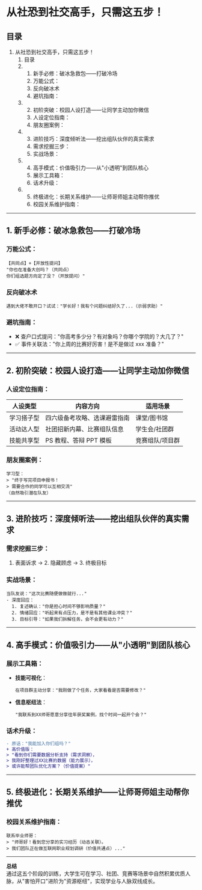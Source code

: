 # 从社恐到社交高手，只需这五步！

## 目录

1. 从社恐到社交高手，只需这五步！
   1. 目录
   2. 1. 新手必修：破冰急救包——打破冷场
      1. 万能公式：
      2. 反向破冰术
      3. 避坑指南：
   3. 2. 初阶突破：校园人设打造——让同学主动加你微信
      1. 人设定位指南：
      2. 朋友圈案例：
   4. 3. 进阶技巧：深度倾听法——挖出组队伙伴的真实需求
      1. 需求挖掘三步：
      2. 实战场景：
   5. 4. 高手模式：价值吸引力——从"小透明"到团队核心
      1. 展示工具箱：
      2. 话术升级：
   6. 5. 终极进化：长期关系维护——让师哥师姐主动帮你推优
      1. 校园关系维护指南：

---

## 1. 新手必修：破冰急救包——打破冷场

### 万能公式：

```text
【共同点】+【开放性提问】
"你也在准备大创吗？（共同点）
你们组选题方向定了没？（开放提问）"
```

### 反向破冰术

```text
遇到大佬不敢开口？试试："学长好！我有个问题纠结好久了...（示弱求助）"
```

### 避坑指南：

- ❌ 查户口式提问："你高考多少分？有对象吗？你哪个学院的？大几了？"
- ✅ 事件关联法："你上周的比赛好厉害！是不是做过 xxx 准备？"

---

## 2. 初阶突破：校园人设打造——让同学主动加你微信

### 人设定位指南：

| 人设类型   | 内容方向                     | 适用场景        |
| ---------- | ---------------------------- | --------------- |
| 学习搭子型 | 四六级备考攻略、选课避雷指南 | 课堂/图书馆     |
| 活动达人型 | 社团招新内幕、比赛组队信息   | 学生会/社团群   |
| 技能共享型 | PS 教程、答辩 PPT 模板       | 竞赛组队/项目群 |

### 朋友圈案例：

```text
学习型：
> "终于写完项目申报书！
> 需要合作的同学可以互相交流"
（自然吸引潜在队友）
```

---

## 3. 进阶技巧：深度倾听法——挖出组队伙伴的真实需求

### 需求挖掘三步：

1. 表面诉求 → 2. 隐藏顾虑 → 3. 终极目标

### 实战场景：

```text
当队友说："这次比赛随便做做就行..."
- 深度回应：
  1. 复述确认："你是担心时间不够影响质量？"
  2. 情绪回应："听起来有点压力，是不是有其他课业冲突？"
  3. 目标引导："如果我们拆解任务，会不会更有动力？"
```

---

## 4. 高手模式：价值吸引力——从"小透明"到团队核心

### 展示工具箱：

- **技能可视化**：
  ```text
  在项目群主动分享："我刚做了个任务，大家看看是否需要修改？"
  ```
- **信息枢纽法**：
  ```text
  "我联系到XX师哥愿意分享往年获奖案例，找个时间一起开个会？"
  ```

### 话术升级：

```diff
- 原话："我能加入你们组吗？"
+ 高价值版：
> "看到你们需要数据分析支持（需求洞察），
> 我刚好整理过XX比赛的数据（能力展示），
> 或许能帮团队优化方案？（价值提案）"
```

---

## 5. 终极进化：长期关系维护——让师哥师姐主动帮你推优

### 校园关系维护指南：

```text
联系毕业师哥：
> "师哥好！看到您分享的实习经历（动态关联）。
> 我们团队正在做互联网职业规划调研（价值共通点）..."
```

---

**总结**  
通过这五个阶段的训练，大学生可在学习、社团、竞赛等场景中自然积累优质人脉，从"害怕开口"进阶为"资源枢纽"，实现学业与人脉双线成长。
